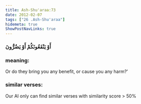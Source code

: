 ```yaml
---
title: Ash-Shu'araa:73
date: 2012-02-07
tags: ["26 .Ash-Shu'araa"]
hidemeta: true 
ShowPostNavLinks: true 
---
```

### أَوْ يَنْفَعُونَكُمْ أَوْ يَضُرُّونَ
### meaning: 
Or do they bring you any benefit, or cause you any harm?’
### similar verses: 

Our AI only can find similar verses with similarity score > 50% 




